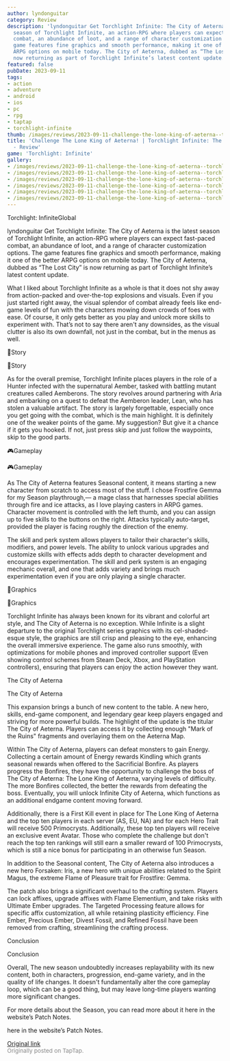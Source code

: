 ```yaml
---
author: lyndonguitar
category: Review
description: 'lyndonguitar Get Torchlight Infinite: The City of Aeterna is the latest
  season of Torchlight Infinite, an action-RPG where players can expect fast-paced
  combat, an abundance of loot, and a range of character customization options. The
  game features fine graphics and smooth performance, making it one of the better
  ARPG options on mobile today. The City of Aeterna, dubbed as “The Lost City” is
  now returning as part of Torchlight Infinite’s latest content update.'
featured: false
pubDate: 2023-09-11
tags:
- action
- adventure
- android
- ios
- pc
- rpg
- taptap
- torchlight-infinite
thumb: /images/reviews/2023-09-11-challenge-the-lone-king-of-aeterna--torchlight-infinite-the-city-of-aeterna---review-0.avif
title: 'Challenge The Lone King of Aeterna! | Torchlight Infinite: The City of Aeterna
  - Review'
game: 'Torchlight: Infinite'
gallery:
- /images/reviews/2023-09-11-challenge-the-lone-king-of-aeterna--torchlight-infinite-the-city-of-aeterna---review-0.avif
- /images/reviews/2023-09-11-challenge-the-lone-king-of-aeterna--torchlight-infinite-the-city-of-aeterna---review-1.avif
- /images/reviews/2023-09-11-challenge-the-lone-king-of-aeterna--torchlight-infinite-the-city-of-aeterna---review-2.avif
- /images/reviews/2023-09-11-challenge-the-lone-king-of-aeterna--torchlight-infinite-the-city-of-aeterna---review-3.avif
- /images/reviews/2023-09-11-challenge-the-lone-king-of-aeterna--torchlight-infinite-the-city-of-aeterna---review-4.avif
- /images/reviews/2023-09-11-challenge-the-lone-king-of-aeterna--torchlight-infinite-the-city-of-aeterna---review-5.avif
---
```

Torchlight: InfiniteGlobal

lyndonguitar
Get
Torchlight Infinite: The City of Aeterna is the latest season of Torchlight Infinite, an action-RPG where players can expect fast-paced combat, an abundance of loot, and a range of character customization options. The game features fine graphics and smooth performance, making it one of the better ARPG options on mobile today. The City of Aeterna, dubbed as “The Lost City” is now returning as part of Torchlight Infinite’s latest content update.

What I liked about Torchlight Infinite as a whole is that it does not shy away from action-packed and over-the-top explosions and visuals. Even if you just started right away, the visual splendor of combat already feels like end-game levels of fun with the characters mowing down crowds of foes with ease. Of course, it only gets better as you play and unlock more skills to experiment with. That’s not to say there aren't any downsides, as the visual clutter is also its own downfall, not just in the combat, but in the menus as well.

📖Story

📖Story

As for the overall premise, Torchlight Infinite places players in the role of a Hunter infected with the supernatural Aember, tasked with battling mutant creatures called Aemberons. The story revolves around partnering with Aria and embarking on a quest to defeat the Aemberon leader, Lean, who has stolen a valuable artifact. The story is largely forgettable, especially once you get going with the combat, which is the main highlight. It is definitely one of the weaker points of the game. My suggestion? But give it a chance if it gets you hooked. If not, just press skip and just follow the waypoints, skip to the good parts.

🎮Gameplay

🎮Gameplay

As The City of Aeterna features Seasonal content, it means starting a new character from scratch to access most of the stuff. I chose Frostfire Gemma for my Season playthrough,— a mage class that harnesses special abilities through fire and ice attacks, as I love playing casters in ARPG games. Character movement is controlled with the left thumb, and you can assign up to five skills to the buttons on the right. Attacks typically auto-target, provided the player is facing roughly the direction of the enemy.

The skill and perk system allows players to tailor their character's skills, modifiers, and power levels. The ability to unlock various upgrades and customize skills with effects adds depth to character development and encourages experimentation. The skill and perk system is an engaging mechanic overall, and one that adds variety and brings much experimentation even if you are only playing a single character.

🎨Graphics

🎨Graphics

Torchlight Infinite has always been known for its vibrant and colorful art style, and The City of Aeterna is no exception. While Infinite is a slight departure to the original Torchlight series graphics with its cel-shaded-esque style, the graphics are still crisp and pleasing to the eye, enhancing the overall immersive experience. The game also runs smoothly, with optimizations for mobile phones and improved controller support (Even showing control schemes from Steam Deck, Xbox, and PlayStation controllers), ensuring that players can enjoy the action however they want.

The City of Aeterna

The City of Aeterna

This expansion brings a bunch of new content to the table. A new hero, skills, end-game component, and legendary gear keep players engaged and striving for more powerful builds. The highlight of the update is the titular The City of Aeterna. Players can access it by collecting enough "Mark of the Ruins" fragments and overlaying them on the Aeterna Map.

Within The City of Aeterna, players can defeat monsters to gain Energy. Collecting a certain amount of Energy rewards Kindling which grants seasonal rewards when offered to the Sacrificial Bonfire. As players progress the Bonfires, they have the opportunity to challenge the boss of The City of Aeterna: The Lone King of Aeterna, varying levels of difficulty. The more Bonfires collected, the better the rewards from defeating the boss. Eventually, you will unlock Infinite City of Aeterna, which functions as an additional endgame content moving forward.

Additionally, there is a First Kill event in place for The Lone King of Aeterna and the top ten players in each server (AS, EU, NA) and for each Hero Trait will receive 500 Primocrysts. Additionally, these top ten players will receive an exclusive event Avatar. Those who complete the challenge but don't reach the top ten rankings will still earn a smaller reward of 100 Primocrysts, which is still a nice bonus for participating in an otherwise fun Season.

In addition to the Seasonal content, The City of Aeterna also introduces a new hero Forsaken: Iris, a new hero with unique abilities related to the Spirit Magus, the extreme Flame of Pleasure trait for Frostfire: Gemma.

The patch also brings a significant overhaul to the crafting system. Players can lock affixes, upgrade affixes with Flame Elementium, and take risks with Ultimate Ember upgrades. The Targeted Processing feature allows for specific affix customization, all while retaining plasticity efficiency. Fine Ember, Precious Ember, Divest Fossil, and Refined Fossil have been removed from crafting, streamlining the crafting process.

Conclusion

Conclusion

Overall, The new season undoubtedly increases replayability with its new content, both in characters, progression, end-game variety, and in the quality of life changes. It doesn't fundamentally alter the core gameplay loop, which can be a good thing, but may leave long-time players wanting more significant changes.

For more details about the Season, you can read more about it here in the website’s Patch Notes.

here in the website’s Patch Notes.

[Original link](https://www.taptap.io/post/6271918)<br><span style="font-size: 0.95em; color: #888;">Originally posted on TapTap.</span>